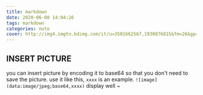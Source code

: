 ```yaml
---
title: markdown
date: 2020-06-08 14:04:26
tags: markdown
categories: note
cover: http://img4.imgtn.bdimg.com/it/u=3501662567,1930876815&fm=26&gp=0.jpg
---
```

## INSERT PICTURE
you can insert picture by encoding it to base64 so that you don't need to save the picture.
use it like this, `xxxx` is an example.
`![image](data:image/jpeg;base64,xxxx)`
display well ~
